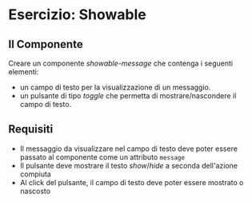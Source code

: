 # Esercizio: Showable

## Il Componente

Creare un componente _showable-message_ che contenga i seguenti elementi:

- un campo di testo per la visualizzazione di un messaggio.
- un pulsante di tipo _toggle_ che permetta di mostrare/nascondere il campo di testo.

## Requisiti

- Il messaggio da visualizzare nel campo di testo deve poter essere passato al componente come un attributo `message`
- Il pulsante deve mostrare il testo _show_/_hide_ a seconda dell'azione compiuta
- Al click del pulsante, il campo di testo deve poter essere mostrato o nascosto
